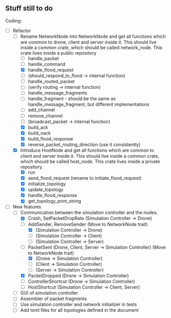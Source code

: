 ## Stuff still to do

Coding:
- [ ] Refactor
    - [ ] Rename NetworkNode into NetworkNode and get all functions which are common to drone, client and server inside it. This should live inside a common crate, which should be called network_node. This crate lives inside a public repository
        - [ ] handle_packet
        - [ ] handle_command
        - [X] handle_flood_request
        - [ ] (should_respond_to_flood -> internal function)
        - [ ] handle_routed_packet
        - [ ] (verify routing -> internal function)
        - [ ] handle_message_fragments
        - [ ] handle_fragment - should be the same as handle_message_fragment, but different implementations
        - [ ] add_channel
        - [ ] remove_channel
        - [ ] (broadcast_packet -> internal function)
        - [X] build_ack
        - [X] build_nack
        - [X] build_flood_response
        - [X] reverse_packet_routing_direction (use it consistently)
    - [X] Introduce HostNode and get all functions which are common to client and server inside it. This should live inside a common crate, which should be called host_node. This crate lives inside a private repository.
        - [X] run
        - [X] send_flood_request (rename to initiate_flood_request)
        - [X] initialize_topology
        - [X] update_topology
        - [X] handle_flood_response
        - [X] get_topology_print_string 
- [ ] New features
    - [ ] Communication between the simulation controller and the nodes.
        - [X] Crash, SetPacketDropRate (Simulation Controller -> Drone)
        - [ ] AddSender, RemoveSender (Move to NetworkNode trait)
            - [X] (Simulation Controller -> Drone)
            - [ ] (Simulation Controller -> Client)
            - [ ] (Simulation Controller -> Server)
        - [ ] PacketSent (Drone, Client, Server -> Simulation Controller) (Move to NetworkNode trait)
            - [X] (Drone -> Simulation Controller)
            - [ ] (Client -> Simulation Controller)
            - [ ] (Server -> Simulation Controller)
        - [X] PacketDropped (Drone -> Simulation Controller)
        - [ ] ControllerShortcut (Drone -> Simulation Controller)
        - [ ] HostShortcut (Simulation Controller -> Client, Server)
    - [ ] GUI of simulation controller
    - [ ] Assembler of packet fragments
    - [ ] Use simulation controller and network initializer in tests 
    - [ ] Add toml files for all topologies defined in the document
